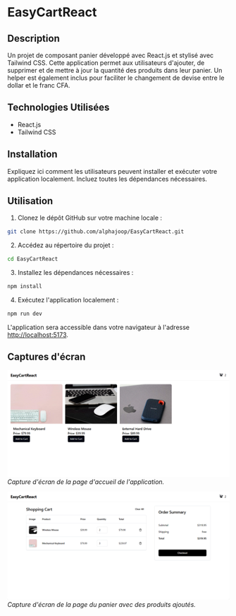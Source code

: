 # EasyCartReact

## Description

Un projet de composant panier développé avec React.js et stylisé avec Tailwind CSS. Cette application permet aux utilisateurs d'ajouter, de supprimer et de mettre à jour la quantité des produits dans leur panier. Un helper est également inclus pour faciliter le changement de devise entre le dollar et le franc CFA.

## Technologies Utilisées

- React.js
- Tailwind CSS

## Installation

Expliquez ici comment les utilisateurs peuvent installer et exécuter votre application localement. Incluez toutes les dépendances nécessaires.

## Utilisation

1. Clonez le dépôt GitHub sur votre machine locale :

```bash
git clone https://github.com/alphajoop/EasyCartReact.git
```

2. Accédez au répertoire du projet :

```bash
cd EasyCartReact
```

3. Installez les dépendances nécessaires :

```bash
npm install
```

4. Exécutez l'application localement :

```bash
npm run dev
```

L'application sera accessible dans votre navigateur à l'adresse <http://localhost:5173>.

## Captures d'écran

![Accueil](./screenshots/screenshot_home.png)
_Capture d'écran de la page d'accueil de l'application._

![Panier](./screenshots/screenshot_cart.png)
_Capture d'écran de la page du panier avec des produits ajoutés._
